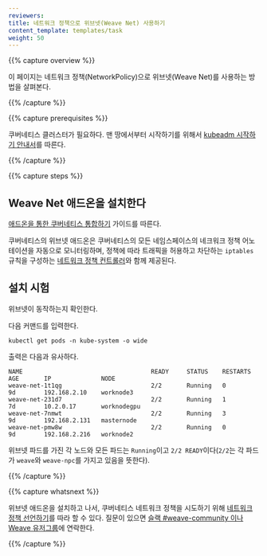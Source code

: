 ```yaml
---
reviewers:
title: 네트워크 정책으로 위브넷(Weave Net) 사용하기
content_template: templates/task
weight: 50
---
```


{{% capture overview %}}

이 페이지는 네트워크 정책(NetworkPolicy)으로 위브넷(Weave Net)를 사용하는 방법을 살펴본다.

{{% /capture %}}

{{% capture prerequisites %}}

쿠버네티스 클러스터가 필요하다. 맨 땅에서부터 시작하기를 위해서 [kubeadm 시작하기 안내서](/docs/getting-started-guides/kubeadm/)를 따른다.

{{% /capture %}}

{{% capture steps %}}

## Weave Net 애드온을 설치한다

[애드온을 통한 쿠버네티스 통합하기](https://www.weave.works/docs/net/latest/kube-addon/) 가이드를 따른다.

쿠버네티스의 위브넷 애드온은 쿠버네티스의 모든 네임스페이스의 네크워크 정책 어노테이션을 자동으로 모니터링하며, 정책에 따라 트래픽을 허용하고 차단하는 `iptables` 규칙을 구성하는 [네트워크 정책 컨트롤러](https://www.weave.works/docs/net/latest/kube-addon/#npc)와 함께 제공된다.

## 설치 시험

위브넷이 동작하는지 확인한다.

다음 커맨드를 입력한다.

```shell
kubectl get pods -n kube-system -o wide
```

출력은 다음과 유사하다.

```
NAME                                    READY     STATUS    RESTARTS   AGE       IP              NODE
weave-net-1t1qg                         2/2       Running   0          9d        192.168.2.10    worknode3
weave-net-231d7                         2/2       Running   1          7d        10.2.0.17       worknodegpu
weave-net-7nmwt                         2/2       Running   3          9d        192.168.2.131   masternode
weave-net-pmw8w                         2/2       Running   0          9d        192.168.2.216   worknode2
```

위브넷 파드를 가진 각 노드와 모든 파드는 `Running`이고 `2/2 READY`이다(`2/2`는 각 파드가 `weave`와 `weave-npc`를 가지고 있음을 뜻한다).

{{% /capture %}}

{{% capture whatsnext %}}

위브넷 애드온을 설치하고 나서, 쿠버네티스 네트워크 정책을 시도하기 위해 [네트워크 정책 선언하기](/docs/tasks/administer-cluster/declare-network-policy/)를 따라 할 수 있다. 질문이 있으면 [슬랙 #weave-community 이나 Weave 유저그룹](https://github.com/weaveworks/weave#getting-help)에 연락한다.

{{% /capture %}}


